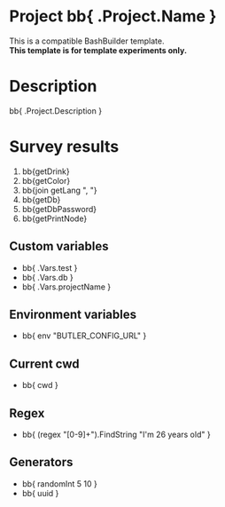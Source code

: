 # Project bb{ .Project.Name }

This is a compatible BashBuilder template.<br>
**This template is for template experiments only.**

# Description

bb{ .Project.Description }

# Survey results

1. bb{getDrink}
2. bb{getColor}
3. bb{join getLang ", "}
4. bb{getDb}
5. bb{getDbPassword}
6. bb{getPrintNode}

## Custom variables

- bb{ .Vars.test }
- bb{ .Vars.db }
- bb{ .Vars.projectName }

## Environment variables

- bb{ env "BUTLER_CONFIG_URL" }

## Current cwd

- bb{ cwd }

## Regex

- bb{ (regex "[0-9]+").FindString "I'm 26 years old" }

## Generators

- bb{ randomInt 5 10 }
- bb{ uuid }
